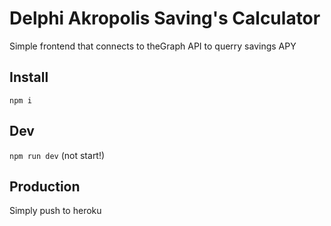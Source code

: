 # Delphi Akropolis Saving's Calculator

Simple frontend that connects to theGraph API to querry savings APY

## Install

`npm i`

## Dev

`npm run dev` (not start!)

## Production

Simply push to heroku
